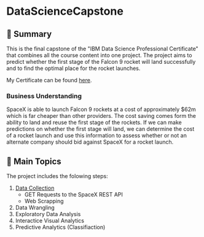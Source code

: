 # DataScienceCapstone


## 📑 Summary
This is the final capstone of the "IBM Data Science Professional Certificate" that combines all the course content into one project. The project aims to predict whether the first stage of the Falcon 9 rocket will land successfully and to find the optimal place for the rocket launches.

My Certificate can be found <a href=https://www.coursera.org/account/accomplishments/professional-cert/8YX3K3W9C857>here</a>.

### Business Understanding
SpaceX is able to launch Falcon 9 rockets at a cost of approximately $62m which is far cheaper than other providers. The cost saving comes form the ability to land and reuse the first stage of the rockets. If we can make predictions on whether the first stage will land, we can determine the cost of a rocket launch and use this information to assess whether or not an alternate company should bid against SpaceX for a rocket launch.

## 📑 Main Topics
The project includes the folowing steps:

1. [Data Collection](https://github.com/MariusLandwich/DataScienceCapstone/tree/main/01.%20Data%20Collection)
   - GET Requests to the SpaceX REST API
   - Web Scrapping
3. Data Wrangling
4. Exploratory Data Analysis
5. Interactice Visual Analytics
6. Predictive Analytics (Classifiaction)


